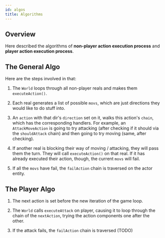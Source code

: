 ```yaml
---
id: algos
title: Algorithms
---
```


## Overview

Here described the algorithms of **non-player action execution process** and **player action execution process**.


## The General Algo

Here are the steps involved in that:

1. The `World` loops through all non-player reals and makes them `executeAction()`. 

2. Each real generates a list of possible `movs`, which are just directions they would like to do stuff into.

3. An `action` with that dir's `direction` set on it, walks this action's `chain`, which has the corresponding handlers.
For example, an `AttackMoveAction` is going to try attacking (after checking if it should via the `shouldAttack` chain) and then going to try moving (same, after checking).

4. If another real is blocking their way of moving / attacking, they will pass them the turn. They will call `executeAction()` on that real. If it has already executed their action, though, the current `movs` will fail.

5. If all the `movs` have fail, the `failAction` chain is traversed on the actor entity.


## The Player Algo

1. The next action is set before the new iteration of the game loop.

2. The `World` calls `executeAttack` on player, causing it to loop through the chain of the `nextAction`, trying the action components one after the other.

3. If the attack fails, the `failAction` chain is traversed (TODO)